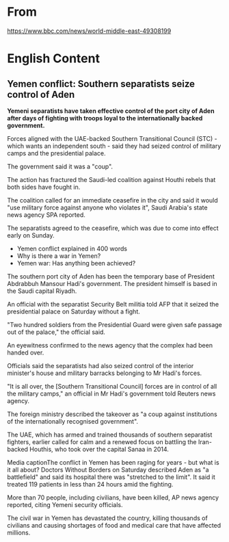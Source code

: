 # From

https://www.bbc.com/news/world-middle-east-49308199

# English Content

## Yemen conflict: Southern separatists seize control of Aden

<b>Yemeni separatists have taken effective control of the port city of Aden after days of fighting with troops loyal to the internationally backed government.</b>

Forces aligned with the UAE-backed Southern Transitional Council (STC) - which wants an independent south - said they had seized control of military camps and the presidential palace.

The government said it was a "coup".

The action has fractured the Saudi-led coalition against Houthi rebels that both sides have fought in.

The coalition called for an immediate ceasefire in the city and said it would "use military force against anyone who violates it", Saudi Arabia's state news agency SPA reported.

The separatists agreed to the ceasefire, which was due to come into effect early on Sunday.

* Yemen conflict explained in 400 words
* Why is there a war in Yemen?
* Yemen war: Has anything been achieved?

The southern port city of Aden has been the temporary base of President Abdrabbuh Mansour Hadi's government. The president himself is based in the Saudi capital Riyadh.

An official with the separatist Security Belt militia told AFP that it seized the presidential palace on Saturday without a fight.

"Two hundred soldiers from the Presidential Guard were given safe passage out of the palace," the official said.

An eyewitness confirmed to the news agency that the complex had been handed over.

Officials said the separatists had also seized control of the interior minister's house and military barracks belonging to Mr Hadi's forces.

"It is all over, the [Southern Transitional Council] forces are in control of all the military camps," an official in Mr Hadi's government told Reuters news agency.

The foreign ministry described the takeover as "a coup against institutions of the internationally recognised government".

The UAE, which has armed and trained thousands of southern separatist fighters, earlier called for calm and a renewed focus on battling the Iran-backed Houthis, who took over the capital Sanaa in 2014.


Media captionThe conflict in Yemen has been raging for years - but what is it all about?
Doctors Without Borders on Saturday described Aden as "a battlefield" and said its hospital there was "stretched to the limit". It said it treated 119 patients in less than 24 hours amid the fighting.

More than 70 people, including civilians, have been killed, AP news agency reported, citing Yemeni security officials.

The civil war in Yemen has devastated the country, killing thousands of civilians and causing shortages of food and medical care that have affected millions.